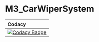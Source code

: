 # M3_CarWiperSystem

| Codacy | 
| :----- |
|  [![Codacy Badge](https://app.codacy.com/project/badge/Grade/315680a4cac6462d913be0f09d35c28d)](https://www.codacy.com/gh/sailesh10439/M3_CarWiperSystem/dashboard?utm_source=github.com&amp;utm_medium=referral&amp;utm_content=sailesh10439/M3_CarWiperSystem&amp;utm_campaign=Badge_Grade) |
